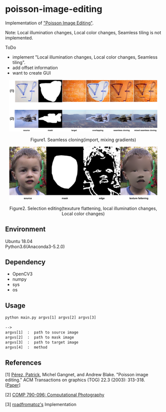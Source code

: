 # poisson-image-editing
Implementation of ["Poisson Image Editing"](http://erikreinhard.com/papers/colourtransfer.pdf).  
  
Note: Local illumination changes, Local color changes, Seamless tiling is not implemented.  
  
ToDo
+ implement "Local illumination changes, Local color changes, Seamless tiling".
+ add offset information
+ want to create GUI

<p align="center">
  <img src="./figure/figure1.png" width=95%>
</p>
<div style="text-align: center;">
  Figure1. Seamless cloning(import, mixing gradients)
</div>


<p align="center">
  <img src="./figure/figure2.png" width=95%>
</p>
<div style="text-align: center;">
  Figure2. Selection editing(texuture flattening, local illumination changes, Local color changes)
</div>


## Environment
Ubuntu 18.04  
Python3.6(Anaconda3-5.2.0)



## Dependency

+ OpenCV3
+ numpy
+ sys
+ os





## Usage

```
python main.py argvs[1] argvs[2] argvs[3]

--> 
argvs[1]  :  path to source image   
argvs[2]  :  path to mask image
argvs[3]  :  path to target image
argvs[4]  :  method

```

## References

[1] [Pérez, Patrick](https://ptrckprz.github.io/), Michel Gangnet, and Andrew Blake. "Poisson image editing." ACM Transactions on graphics (TOG) 22.3 (2003): 313-318. [[Paper](http://www.irisa.fr/vista/Papers/2003_siggraph_perez.pdf "Paper")]

[2] [COMP 790-096: Computational Photography](https://www.cs.unc.edu/~lazebnik/research/fall08/jia_pan.pdf)

[3] [roadfromatoz's](https://github.com/roadfromatoz/poissonImageEditing) Implementation
